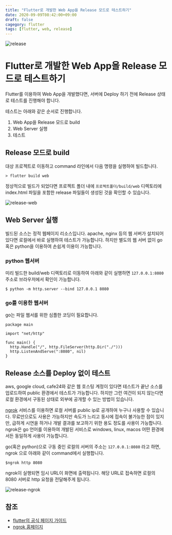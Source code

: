 ```yaml
---
title: "Flutter로 개발한 Web App을 Release 모드로 테스트하기"
date: 2020-09-09T08:42:00+09:00
draft: false
cagegory: flutter
tags: [flutter, web, release]
---
```


![release](https://sh0seo.github.io/images/release.png)

# Flutter로 개발한 Web App을 Release 모드로 테스트하기

Flutter를 이용하여 Web App을 개발했다면, 서버에 Deploy 하기 전에 Release 상태로 테스트를 진행해야 합니다.

테스트는 아래와 같은 순서로 진행합니다.

1. Web App을 Release 모드로 build
2. Web Server 실행
3. 테스트

## Release 모드로 build

대상 프로젝트로 이동하고 command 라인에서 다음 명령을 실행하여 빌드합니다.

```
> flutter build web
```

정상적으로 빌드가 되었다면 프로젝트 폴더 내에 ```프로젝트폴더/build/web``` 디렉토리에 index.html 파일을 포함한 release 파일들이 생성된 것을 확인할 수 있습니다.

![release-web](https://sh0seo.github.io/images/release-web.png)

## Web Server 실행

빌드된 소스는 정적 웹페이지 리소스입니다. apache, nginx 등의 웹 서버가 설치되어 있다면 로컬에서 바로 실행하여 테스트가 가능합니다. 
하지만 별도의 웹 서버 없이 go 혹은 python을 이용하여 손쉽게 이용이 가능합니다. 

### python 웹서버

미리 빌드한 build/web 디렉토리로 이동하여 아래와 같이 실행하면 ```127.0.0.1:8080``` 주소로 브라우저에서 확인이 가능합니다.

```
$ python -m http.server --bind 127.0.0.1 8080
```

### go를 이용한 웹서버

go는 파일 웹서를 위한 심플한 코딩이 필요합니다.

```
package main

import "net/http"

func main() {
  http.Handle("/", http.FileServer(http.Dir("./")))
  http.ListenAndServe(":8080", nil)
}
```

## Release 소스를 Deploy 없이 테스트

aws, google cloud, cafe24와 같은 웹 호스팅 계정이 있다면 테스트가 끝난 소스를 업로드하여 public 환경에서 테스트가 가능합니다. 하지만 그런 여건이 되지 않는다면 로컬 환경에서 구동된 상태로 외부에 공개할 수 있는 방법이 있습니다.

[ngrok](https://ngrok.com/) 서비스를 이용하면 로컬 서버를 public ip로 공개하여 누구나 사용할 수 있습니다. 무료만으로도 사용은 가능하지만 속도가 느리고 동시에 접속이 불가능한 점이 있지만, 급하게 시연을 하거나 개발 결과를 보고하기 위한 용도 정도를 사용이 가능합니다. ngrok은 go 언어를 이용하여 개발된 서비스로 windows, linux, macos 어떤 환경에서든 동일하게 사용이 가능합니다.

go(혹은 python)으로 구동 중인 로컬의 서버의 주소는 ```127.0.0.1:8080``` 라고 하면, ngrok 으로 아래와 같이 command에서 실행합니다.

```
$ngrok http 8080
```
ngrok이 실행되면 임시 URL이 화면에 출력됩니다. 해당 URL로 접속하면 로컬의 8080 서버로 http 요청을 전달해주게 됩니다.

![release-ngrok](https://sh0seo.github.io/images/release-ngrok-result.png)

## 참조

- [flutter의 공식 페이지 가이드](https://flutter.dev/docs/deployment/web#building-the-app-for-release)
- [ngrok 홈페이지](https://ngrok.com/)
